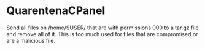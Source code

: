 # QuarentenaCPanel

Send all files on /home/$USER/ that are with permissions 000 to a tar.gz file and remove all of it. This is too much used for files that are compromised or are a malicious file.
